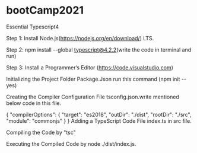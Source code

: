 # bootCamp2021

Essential Typescript4

Step 1: Install Node.js(https://nodejs.org/en/download/) LTS.

Step 2: npm install --global typescript@4.2.2(write the code in terminal and run)

Step 3: Install a Programmer’s Editor (https://code.visualstudio.com)

Initializing the Project Folder Package.Json run this command (npm init --yes)

Creating the Compiler Configuration File tsconfig.json.write mentioned below code in this file.

{
 "compilerOptions": {
 "target": "es2018",
 "outDir": "./dist",
 "rootDir": "./src",
 "module": "commonjs"
 }
}
Adding a TypeScript Code File index.ts in src file.

Compiling the Code by "tsc"

Executing the Compiled Code by node ./dist/index.js.

